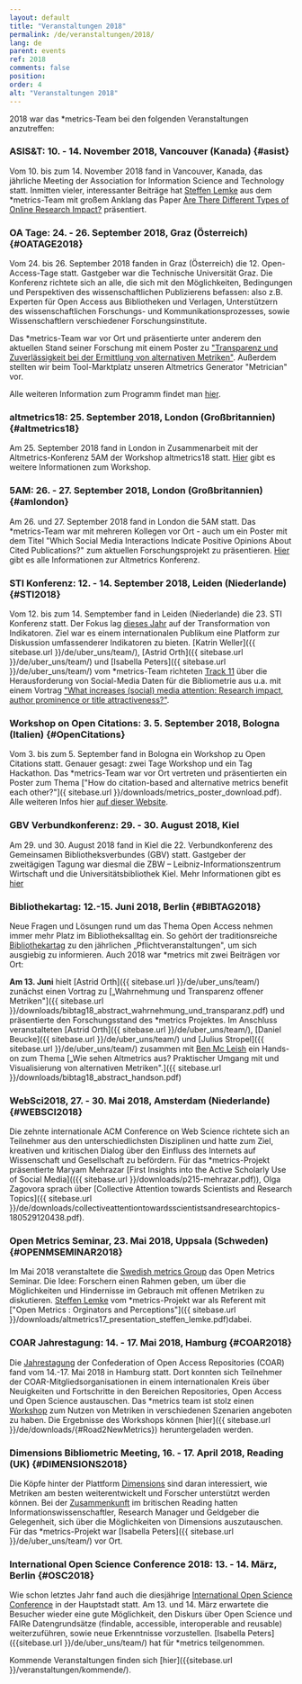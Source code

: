 ```yaml
---
layout: default
title: "Veranstaltungen 2018"
permalink: /de/veranstaltungen/2018/
lang: de
parent: events
ref: 2018
comments: false
position:
order: 4
alt: "Veranstaltungen 2018"
---
```

<!-- Start editing content here-->

2018 war das \*metrics-Team bei den folgenden Veranstaltungen anzutreffen:
  
### ASIS&T: 10. - 14. November 2018, Vancouver (Kanada) {#asist}
Vom 10. bis zum 14. November 2018 fand in Vancouver, Kanada, das jährliche Meeting der Association for Information Science and Technology statt. Inmitten vieler, interessanter Beiträge hat [Steffen Lemke](https://metrics-project.net/en/uber_uns/team/) aus dem \*metrics-Team mit großem Anklang das Paper [Are There Different Types of Online Research Impact?]({{sitebase.url}}/downloads/Are%20There%20Different%20Types%20of%20Online%20Research%20Impact.pptx)
präsentiert. 
  
### OA Tage: 24. - 26. September 2018, Graz (Österreich) {#OATAGE2018}
Vom 24. bis 26. September 2018 fanden in Graz (Österreich) die 12. Open-Access-Tage statt. Gastgeber war die Technische Universität Graz. Die Konferenz richtete sich an alle, die sich mit den Möglichkeiten, Bedingungen und Perspektiven des wissenschaftlichen Publizierens befassen: also z.B. Experten für Open Access aus Bibliotheken und Verlagen, Unterstützern des wissenschaftlichen Forschungs- und Kommunikationsprozesses, sowie Wissenschaftlern verschiedener Forschungsinstitute. 

Das \*metrics-Team war vor Ort und präsentierte unter anderem den aktuellen Stand seiner Forschung mit einem Poster zu ["Transparenz und Zuverlässigkeit bei der Ermittlung von alternativen Metriken"]({{sitebase.url}}/downloads/metrics_poster_download.pdf). Außerdem stellten wir beim Tool-Marktplatz unseren Altmetrics Generator "Metrician" vor.

Alle weiteren Information zum Programm findet man [hier](https://open-access.net/community/open-access-tage/open-access-tage-2018-graz/).

### altmetrics18: 25. September 2018, London (Großbritannien) {#altmetrics18}
Am 25. September 2018 fand in London in Zusammenarbeit mit der Altmetrics-Konferenz 5AM der Workshop altmetrics18 statt. [Hier](http://altmetrics.org/altmetrics18/) gibt es weitere Informationen zum Workshop.


### 5AM: 26. - 27. September 2018, London (Großbritannien) {#amlondon}
Am 26. und 27. September 2018 fand in London die 5AM statt. Das \*metrics-Team war mit mehreren Kollegen vor Ort - auch um ein Poster mit dem Titel "Which Social Media Interactions Indicate Positive Opinions About Cited Publications?" zum aktuellen Forschungsprojekt zu präsentieren. [Hier](http://www.altmetricsconference.com/past-events/5am-london/) gibt es alle Informationen zur Altmetrics Konferenz.


### STI Konferenz: 12. - 14. September 2018, Leiden (Niederlande) {#STI2018}
Vom 12. bis zum 14. Semptember fand in Leiden (Niederlande) die 23. STI Konferenz statt. Der Fokus lag [dieses Jahr](http://sti2018.cwts.nl/) auf der Transformation von Indikatoren. Ziel war es einem internationalen Publikum eine Platform zur Diskussion umfassenderer Indikatoren zu bieten. [Katrin Weller]({{ sitebase.url }}/de/uber_uns/team/), [Astrid Orth]({{ sitebase.url }}/de/uber_uns/team/) und [Isabella Peters]({{ sitebase.url }}/de/uber_uns/team/) vom \*metrics-Team richteten [Track 11](http://sti2018.cwts.nl/program) über die Herausforderung von Social-Media Daten für die Bibliometrie aus u.a. mit einem Vortrag ["What increases (social) media attention: Research impact, author prominence or title attractiveness?"](https://openaccess.leidenuniv.nl/bitstream/handle/1887/65362/STI2018_paper_199.pdf?sequence=1).


### Workshop on Open Citations: 3. 5. September 2018, Bologna (Italien) {#OpenCitations}
Vom 3. bis zum 5. September fand in Bologna ein Workshop zu Open Citations statt. Genauer gesagt: zwei Tage Workshop und ein Tag Hackathon. Das \*metrics-Team war vor Ort vertreten und präsentierten ein Poster zum Thema ["How do citation-based and alternative metrics benefit each other?"]({ sitebase.url }}/downloads/metrics_poster_download.pdf). Alle weiteren Infos hier [auf dieser Website](https://workshop-oc.github.io/). 


### GBV Verbundkonferenz: 29. - 30. August 2018, Kiel 
Am 29. und 30. August 2018 fand in Kiel die 22. Verbundkonferenz des Gemeinsamen Bibliotheksverbundes (GBV) statt. Gastgeber der zweitägigen Tagung war diesmal die ZBW – Leibniz-Informationszentrum Wirtschaft und die Universitätsbibliothek Kiel. Mehr Informationen gibt es [hier](https://verbundkonferenz.gbv.de/)


### Bibliothekartag: 12.-15. Juni 2018, Berlin {#BIBTAG2018}

Neue Fragen und Lösungen rund um das Thema Open Access nehmen immer mehr Platz im Bibliotheksalltag ein. So gehört der traditionsreiche [Bibliothekartag](https://bibliothekartag2018.de/) zu den jährlichen &bdquo;Pflichtveranstaltungen&quot;, um sich ausgiebig zu informieren. Auch 2018 war \*metrics mit zwei Beiträgen vor Ort:

**Am 13. Juni** hielt [Astrid Orth]({{ sitebase.url }}/de/uber_uns/team/) zunächst einen Vortrag zu [&bdquo;Wahrnehmung und Transparenz offener Metriken&quot;]({{ sitebase.url }}/downloads/bibtag18_abstract_wahrnehmung_und_transparanz.pdf) und präsentierte den Forschungsstand des \*metrics Projektes. Im Anschluss veranstalteten [Astrid Orth]({{ sitebase.url }}/de/uber_uns/team/), [Daniel Beucke]({{ sitebase.url }}/de/uber_uns/team/) und [Julius Stropel]({{ sitebase.url }}/de/uber_uns/team/) zusammen mit [Ben Mc Leish](https://twitter.com/benmcleish?lang=de) ein Hands-on zum Thema [&bdquo;Wie sehen Altmetrics aus? Praktischer Umgang mit und Visualisierung von alternativen Metriken&quot;.]({{ sitebase.url }}/downloads/bibtag18_abstract_handson.pdf)  



### WebSci2018, 27. - 30. Mai 2018, Amsterdam (Niederlande) {#WEBSCI2018}
Die zehnte internationale ACM Conference on Web Science richtete sich an Teilnehmer aus den unterschiedlichsten Disziplinen und hatte zum Ziel, kreativen und kritischen Dialog über den Einfluss des Internets auf Wissenschaft und Gesellschaft zu befördern. Für das \*metrics-Projekt präsentierte Maryam Mehrazar [First Insights into the Active Scholarly Use of Social Media](({{ sitebase.url }}/downloads/p215-mehrazar.pdf)), Olga Zagovora sprach über [Collective Attention towards Scientists and Research Topics]({{ sitebase.url }}/de/downloads/collectiveattentiontowardsscientistsandresearchtopics-180529120438.pdf).  



### Open Metrics Seminar, 23. Mai 2018, Uppsala (Schweden) {#OPENMSEMINAR2018}
Im Mai 2018 veranstaltete die [Swedish metrics Group](https://bibliometriforum.wordpress.com/ ) das Open Metrics Seminar. Die Idee: Forschern einen Rahmen geben, um über die Möglichkeiten und Hindernisse im Gebrauch mit offenen Metriken zu diskutieren. [Steffen Lemke]( https://metrics-project.net/de/uber_uns/team/) vom \*metrics-Projekt war als Referent mit ["Open Metrics : Orginators and Perceptions"]({{ sitebase.url }}/downloads/altmetrics17_presentation_steffen_lemke.pdf)dabei.  



### COAR Jahrestagung: 14. - 17. Mai 2018, Hamburg {#COAR2018}
Die [Jahrestagung](https://www.coar-repositories.org/news-media/save-the-date-coar2018-annual-meeting/) der Confederation of Open Access Repositories (COAR) fand vom 14.-17. Mai 2018 in Hamburg statt. Dort konnten sich Teilnehmer der COAR-Mitgliedsorganisationen in einem internationalen Kreis über Neuigkeiten und Fortschritte in den Bereichen Repositories, Open Access und Open Science austauschen. Das \*metrics team ist stolz einen [Workshop](https://metrics-project.net/de/veranstaltungen/workshop2018/)
 zum Nutzen von Metriken in verschiedenen Szenarien angeboten zu haben. Die Ergebnisse des Workshops können [hier]({{ sitebase.url }}/de/downloads/{#Road2NewMetrics}) heruntergeladen werden.
 


### Dimensions Bibliometric Meeting, 16. - 17. April 2018, Reading (UK) {#DIMENSIONS2018}
Die Köpfe hinter der Plattform [Dimensions](https://www.dimensions.ai/) sind daran interessiert, wie Metriken am besten weiterentwickelt und Forscher unterstützt werden können. Bei der [Zusammenkunft](https://www.eventbrite.co.uk/e/dimensions-bibliometric-meeting-tickets-43591273673) im britischen Reading hatten Informationswissenschaftler, Research Manager und Geldgeber die Gelegenheit, sich über die Möglichkeiten von Dimensions auszutauschen. Für das \*metrics-Projekt war [Isabella Peters]({{ sitebase.url }}/de/uber_uns/team/) vor Ort.  



### International Open Science Conference 2018: 13. - 14. März, Berlin {#OSC2018}
Wie schon letztes Jahr fand auch die diesjährige [International Open Science Conference](http://www.open-science-conference.eu/) in der Hauptstadt statt. Am 13. und 14. März erwartete die Besucher wieder eine gute Möglichkeit, den Diskurs über Open Science und FAIRe Datengrundsätze (findable, accessible, interoperable and reusable) weiterzuführen, sowie neue Erkenntnisse vorzustellen. [Isabella Peters]({{sitebase.url }}/de/uber_uns/team/) hat für \*metrics teilgenommen.  



Kommende Veranstaltungen finden sich [hier]({{sitebase.url }}/veranstaltungen/kommende/).
